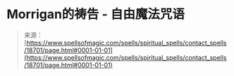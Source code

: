 <!--yml

category: 未分类

date: 2024-06-12 19:00:23

-->

# Morrigan的祷告 - 自由魔法咒语

> 来源：[https://www.spellsofmagic.com/spells/spiritual_spells/contact_spells/18701/page.html#0001-01-01](https://www.spellsofmagic.com/spells/spiritual_spells/contact_spells/18701/page.html#0001-01-01)
